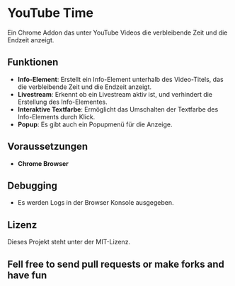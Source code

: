 # YouTube Time

Ein Chrome Addon das unter YouTube Videos die verbleibende Zeit und die Endzeit anzeigt.

## Funktionen

- **Info-Element**: Erstellt ein Info-Element unterhalb des Video-Titels, das die verbleibende Zeit und die Endzeit anzeigt.
- **Livestream**: Erkennt ob ein Livestream aktiv ist, und verhindert die Erstellung des Info-Elementes.
- **Interaktive Textfarbe**: Ermöglicht das Umschalten der Textfarbe des Info-Elements durch Klick.
- **Popup**: Es gibt auch ein Popupmenü für die Anzeige.

## Voraussetzungen

- **Chrome Browser**

## Debugging

- Es werden Logs in der Browser Konsole ausgegeben.

## Lizenz

Dieses Projekt steht unter der MIT-Lizenz.

## Fell free to send pull requests or make forks and have fun
